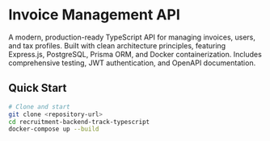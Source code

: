 # Invoice Management API

A modern, production-ready TypeScript API for managing invoices, users, and tax profiles. Built with clean architecture principles, featuring Express.js, PostgreSQL, Prisma ORM, and Docker containerization. Includes comprehensive testing, JWT authentication, and OpenAPI documentation.

## Quick Start

```bash
# Clone and start
git clone <repository-url>
cd recruitment-backend-track-typescript
docker-compose up --build
```